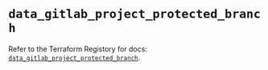 # `data_gitlab_project_protected_branch`

Refer to the Terraform Registory for docs: [`data_gitlab_project_protected_branch`](https://www.terraform.io/docs/providers/gitlab/d/project_protected_branch).
